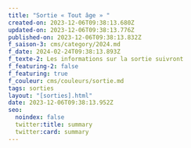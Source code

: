 ```yaml
---
title: "Sortie « Tout âge » "
created-on: 2023-12-06T09:38:13.680Z
updated-on: 2023-12-06T09:38:13.776Z
published-on: 2023-12-06T09:38:13.832Z
f_saison-3: cms/category/2024.md
f_date: 2024-02-24T09:38:13.893Z
f_texte-2: Les informations sur la sortie suivront
f_featuring-2: false
f_featuring: true
f_couleur: cms/couleurs/sortie.md
tags: sorties
layout: "[sorties].html"
date: 2023-12-06T09:38:13.952Z
seo:
  noindex: false
  twitter:title: summary
  twitter:card: summary
---
```

